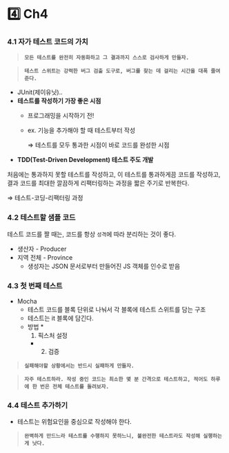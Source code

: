 # 4️⃣ Ch4

### 4.1 자가 테스트 코드의 가치

> **`모든 테스트를 완전히 자동화하고 그 결과까지 스스로 검사하게 만들자.`**

> **`테스트 스위트는 강력한 버그 검출 도구로, 버그를 찾는 데 걸리는 시간을 대폭 줄여준다.`**

* JUnit(제이유닛)..
* **테스트를 작성하기 가장 좋은 시점**
  * 프로그래밍을 시작하기 전!
  *   ex. 기능을 추가해야 할 때 테스트부터 작성

      ⇒ 테스트를 모두 통과한 시점이 바로 코드를 완성한 시점
* **TDD(Test-Driven Development) 테스트 주도 개발**

처음에는 통과하지 못할 테스트를 작성하고, 이 테스트를 통과하게끔 코드를 작성하고, 결과 코드를 최대한 깔끔하게 리팩터링하는 과정을 짧은 주기로 반복한다.

⇒ 테스트-코딩-리팩터링 과정

### 4.2 테스트할 샘플 코드

테스트 코드를 짤 때는, 코드를 항상 `성격`에 따라 분리하는 것이 좋다.

* 생산자 - Producer
* 지역 전체 - Province
  * 생성자는 JSON 문서로부터 만들어진 JS 객체를 인수로 받음

### 4.3 첫 번째 테스트

* Mocha
  * 테스트 코드를 블록 단위로 나눠서 각 블록에 테스트 스위트를 담는 구조
  * 테스트는 it 블록에 담긴다.
  * 방법
    *
      1. 픽스처 설정
    *
      2. 검증

> **`실패해야할 상황에서는 반드시 실패하게 만들자.`**

> **`자주 테스트하라. 작성 중인 코드는 최소한 몇 분 간격으로 테스트하고, 적어도 하루에 한 번은 전체 테스트를 돌려보자.`**

### 4.4 테스트 추가하기

* 테스트는 위험요인을 중심으로 작성해야 한다.

> **`완벽하게 만드느라 테스트를 수행하지 못하느니, 불완전한 테스트라도 작성해 실행하는 게 낫다.`**
